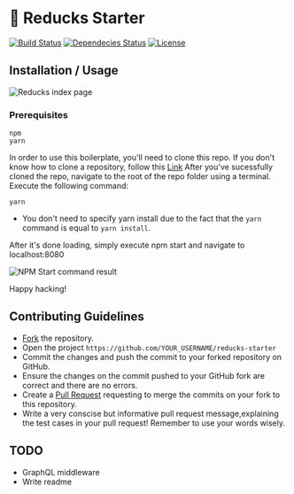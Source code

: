 # 🦆 Reducks Starter

[![Build Status](https://travis-ci.com/jtiala/reducks-starter.svg?branch=master)](https://travis-ci.com/jtiala/reducks-starter)
[![Dependecies Status](https://img.shields.io/david/jtiala/reducks-starter.svg)](https://david-dm.org/jtiala/reducks-starter)
[![License](https://img.shields.io/github/license/jtiala/reducks-starter.svg)](https://github.com/jtiala/reducks-starter/blob/master/LICENSE)

## Installation / Usage

![Reducks index page](https://i.imgur.com/craV9Js.png)

### Prerequisites

```
npm
yarn
```

In order to use this boilerplate, you'll need to clone this repo. If you don't know how to clone a repository, follow this [Link](https://help.github.com/articles/cloning-a-repository/)
After you've sucessfully cloned the repo, navigate to the root of the repo folder using a terminal.
Execute the following command:

```
yarn
```

- You don't need to specify yarn install due to the fact that the `yarn` command is equal to `yarn install`.

After it's done loading, simply execute npm start and navigate to localhost:8080

![NPM Start command result](https://i.imgur.com/OpgNdCM.png)

Happy hacking!

## Contributing Guidelines

- [Fork](https://help.github.com/articles/fork-a-repo/) the repository.
- Open the project `https://github.com/YOUR_USERNAME/reducks-starter`
- Commit the changes and push the commit to your forked repository on GitHub.
- Ensure the changes on the commit pushed to your GitHub fork are correct and there are no errors.
- Create a [Pull Request](https://help.github.com/articles/creating-a-pull-request/) requesting to merge the commits on your fork to this repository.
- Write a very conscise but informative pull request message,explaining the test cases in your pull request! Remember to use your words wisely.

## TODO

- GraphQL middleware
- Write readme
